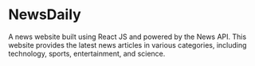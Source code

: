 # NewsDaily 
A news website built using React JS and powered by the News API. This website provides the latest news articles in various categories, including technology, sports, entertainment, and science.

